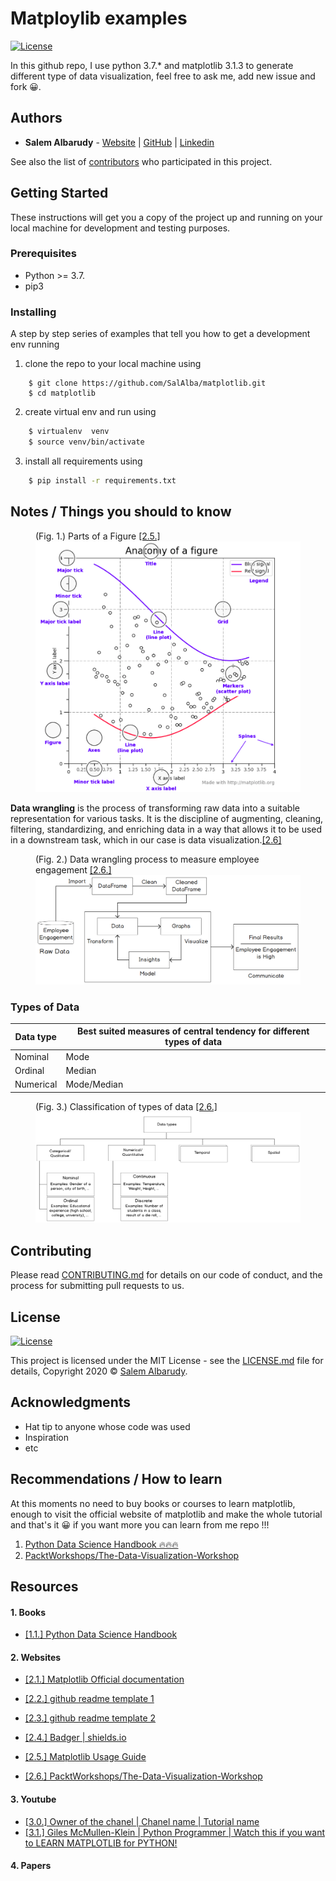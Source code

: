 # Matploylib examples
[![License](https://img.shields.io/github/license/salalba/matplotlib)](https://github.com/SalAlba/matplotlib/blob/master/LICENSE)

In this github repo, I use python 3.7.* and matplotlib 3.1.3 to generate different type of data visualization, feel free to ask me, add new issue and fork 😀.

## Authors

* **Salem Albarudy** - [Website](salem-albarudy.com) | [GitHub](https://github.com/salalba) | [Linkedin](https://linkedin.com/in/salem-albarudy/)

See also the list of [contributors](https://github.com/your/project/contributors) who participated in this project.

## Getting Started

These instructions will get you a copy of the project up and running on your local machine for development and testing purposes.

### Prerequisites

+ Python >= 3.7.
+ pip3

### Installing

A step by step series of examples that tell you how to get a development env running

1. clone the repo to your local machine using

``` repo
    $ git clone https://github.com/SalAlba/matplotlib.git
    $ cd matplotlib
```

2. create virtual env and run using

``` bash
    $ virtualenv  venv
    $ source venv/bin/activate
```

3. install all requirements using

``` bash
    $ pip install -r requirements.txt
```


## Notes / Things you should to know

<figure>
  <figcaption>(Fig. 1.) Parts of a Figure <a href="#Resources">[2.5.]</a></figcaption>
  <img src="./assets/imgs/1.png" alt="1.png" title="Parts of a Figure" />
</figure>



**Data wrangling** is the process of transforming raw data into a suitable representation for various tasks. It is the discipline of augmenting, cleaning, filtering, standardizing, and enriching data in a way that allows it to be used in a downstream task, which in our case is data visualization.[[2.6]](#Resources)
<figure>
  <figcaption>(Fig. 2.) Data wrangling process to measure employee engagement <a href="#Resources">[2.6.]</a></figcaption>
  <img src="./assets/imgs/B15779_01_02.png" info="PacktWorkshops/The-Data-Visualization-Workshop/introduction-to-data-visualization" alt="B15779_01_02.png" title="Data wrangling process" />
</figure>

### Types of Data


| Data type | Best suited measures of central tendency for different types of data |
|-----------|----------------------------------------------------------------------|
| Nominal   | Mode                                                                 |
| Ordinal   | Median                                                               |
| Numerical | Mode/Median                                                          |

<figure>
  <figcaption>(Fig. 3.) Classification of types of data <a href="#Resources">[2.6.]</a></figcaption>
  <img src="./assets/imgs/B15779_01_07.png" info="PacktWorkshops/The-Data-Visualization-Workshop/introduction-to-data-visualization" alt="B15779_01_07.png" title="Classification of types of data" />
</figure>


## Contributing

Please read [CONTRIBUTING.md](https://gist.github.com/PurpleBooth/b24679402957c63ec426) for details on our code of conduct, and the process for submitting pull requests to us.



## License
[![License](https://img.shields.io/github/license/salalba/matplotlib)](https://github.com/SalAlba/matplotlib/blob/master/LICENSE)

This project is licensed under the MIT License - see the [LICENSE.md](LICENSE.md) file for details, Copyright 2020 © <a href="https://github.com/SalAlba/" target="_blank">Salem Albarudy</a>.


## Acknowledgments

* Hat tip to anyone whose code was used
* Inspiration
* etc


## Recommendations / How to learn

At this moments no need to buy books or courses to learn matplotlib, enough to visit the official website of matplotlib and make the whole tutorial and that's it 😀 if you want more you can learn from me repo !!!

1. [Python Data Science Handbook 🔥🔥🔥 ](https://jakevdp.github.io/PythonDataScienceHandbook/)
2. [PacktWorkshops/The-Data-Visualization-Workshop](https://github.com/PacktWorkshops/The-Data-Visualization-Workshop)

## Resources

#### 1. Books
+ [[1.1.] Python Data Science Handbook ](https://github.com/jakevdp/PythonDataScienceHandbook/blob/master/notebooks/04.00-Introduction-To-Matplotlib.ipynb)

#### 2. Websites
+ [[2.1.] Matplotlib Official documentation ](https://matplotlib.org/tutorials/index.html)

+ [[2.2.] github readme template 1 ](https://gist.github.com/PurpleBooth/109311bb0361f32d87a2)
+ [[2.3.] github readme template 2 ](https://gist.github.com/fvcproductions/1bfc2d4aecb01a834b46)
+ [[2.4.] Badger | shields.io ](https://shields.io/)
+ [[2.5.] Matplotlib Usage Guide](https://matplotlib.org/tutorials/introductory/usage.html#sphx-glr-tutorials-introductory-usage-py)
+ [[2.6.] PacktWorkshops/The-Data-Visualization-Workshop](https://github.com/PacktWorkshops/The-Data-Visualization-Workshop)

#### 3. Youtube
+ [[3.0.] Owner of the chanel | Chanel name | Tutorial name ](#)
+ [[3.1.] Giles McMullen-Klein | Python Programmer | Watch this if you want to LEARN MATPLOTLIB for PYTHON!](https://www.youtube.com/watch?v=6rKe2IEIu8c)

#### 4. Papers

